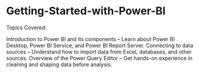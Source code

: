 # Getting-Started-with-Power-BI

Topics Covered:

Introduction to Power BI and its components – Learn about Power BI Desktop, Power BI Service, and Power BI Report Server.
Connecting to data sources – Understand how to import data from Excel, databases, and other sources.
Overview of the Power Query Editor – Get hands-on experience in cleaning and shaping data before analysis.

